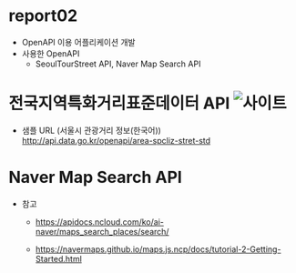 # report02
- OpenAPI 이용 어플리케이션 개발
- 사용한 OpenAPI
  - SeoulTourStreet API, Naver Map Search API  
  
# 전국지역특화거리표준데이터 API ![사이트](https://www.data.go.kr/dataset/15017322/standard.do)
- 샘플 URL (서울시 관광거리 정보(한국어))  
  http://api.data.go.kr/openapi/area-spcliz-stret-std

# Naver Map Search API
- 참고
  - https://apidocs.ncloud.com/ko/ai-naver/maps_search_places/search/  
    
  - https://navermaps.github.io/maps.js.ncp/docs/tutorial-2-Getting-Started.html  
    
